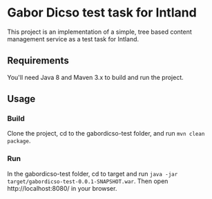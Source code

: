 # Gabor Dicso test task for Intland
This project is an implementation of a simple, tree based content management service as a test task for Intland.
## Requirements
You'll need Java 8 and Maven 3.x to build and run the project.
## Usage
### Build
Clone the project, cd to the gabordicso-test folder, and run `mvn clean package`.
### Run
In the gabordicso-test folder, cd to target and run `java -jar target/gabordicso-test-0.0.1-SNAPSHOT.war`. Then open http://localhost:8080/ in your browser.
